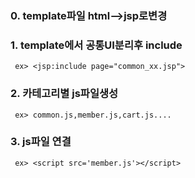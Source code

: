 
### 0.  template파일 html-->jsp로변경
### 1.  template에서 공통UI분리후 include 
     ex> <jsp:include page="common_xx.jsp">
### 2.  카테고리별 js파일생성 
     ex> common.js,member.js,cart.js....
### 3.  js파일 연결 
     ex> <script src='member.js'></script>   
